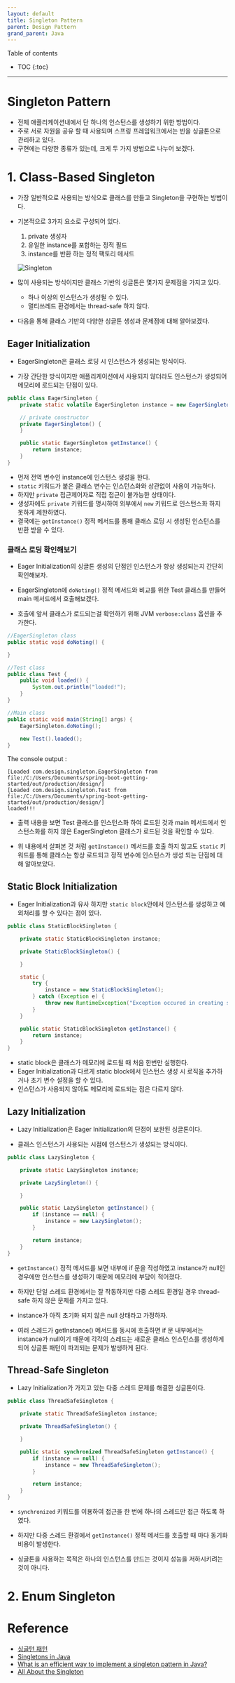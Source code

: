 ```yaml
---
layout: default
title: Singleton Pattern
parent: Design Pattern
grand_parent: Java
---
```


Table of contents

- TOC
{:toc}

----

# Singleton Pattern
- 전체 애플리케이션내에서 단 하나의 인스턴스를 생성하기 위한 방법이다.
- 주로 서로 자원을 공유 할 때 사용되며 스프링 프레임워크에서는 빈을 싱글톤으로 관리하고 있다.
- 구현에는 다양한 종류가 있는데, 크게 두 가지 방법으로 나누어 보겠다.

# 1. Class-Based Singleton

- 가장 일반적으로 사용되는 방식으로 클래스를 만들고 Singleton을 구현하는 방법이다.
- 기본적으로 3가지 요소로 구성되어 있다.
    1. private 생성자
    2. 유일한 instance를 포함하는 정적 필드
    3. instance를 반환 하는 정적 팩토리 메서드

    ![Singleton](/images/design-pattern/singleton.jpg)

- 많이 사용되는 방식이지만 클래스 기반의 싱글톤은 몇가지 문제점을 가지고 있다.
    - 하나 이상의 인스턴스가 생성될 수 있다.
    - 멀티쓰레드 환경에서는 thread-safe 하지 않다.
- 다음을 통해 클래스 기반의 다양한 싱글톤 생성과 문제점에 대해 알아보겠다.

## Eager Initialization

- EagerSingleton은 클래스 로딩 시 인스턴스가 생성되는 방식이다.

- 가장 간단한 방식이지만 애플리케이션에서 사용되지 않더라도 인스턴스가 생성되어 메모리에 로드되는 단점이 있다.

```java
public class EagerSingleton {
    private static volatile EagerSingleton instance = new EagerSingleton();

    // private constructor
    private EagerSingleton() {
    }

    public static EagerSingleton getInstance() {
        return instance;
    }
}
```

- 먼저 전역 변수인 instance에 인스턴스 생성을 한다.
- `static` 키워드가 붙은 클래스 변수는 인스턴스화와 상관없이 사용이 가능하다.
- 하지만 `private` 접근제어자로 직접 접근이 불가능한 상태이다.
- 생성자에도 `private` 키워드를 명시하여 외부에서 `new` 키워드로 인스턴스화 하지 못하게 제한하였다.
- 결국에는 `getInstance()` 정적 메서드를 통해 클래스 로딩 시 생성된 인스턴스를 반환 받을 수 있다.

### 클래스 로딩 확인해보기

- Eager Initialization의 싱글톤 생성의 단점인 인스턴스가 항상 생성되는지 간단히 확인해보자.

- EagerSingleton에 `doNoting()` 정적 메서드와 비교를 위한 Test 클래스를 만들어 main 메서드에서 호출해보겠다.

- 호출에 앞서 클래스가 로드되는걸 확인하기 위해 JVM `verbose:class` 옵션을 추가한다.

```java
//EagerSingleton class
public static void doNoting() {

}

//Test class
public class Test {
    public void loaded() {
        System.out.println("loaded!");
    }
}

//Main class
public static void main(String[] args) {
    EagerSingleton.doNoting();
    
    new Test().loaded();
}
```

The console output :

```
[Loaded com.design.singleton.EagerSingleton from file:/C:/Users/Documents/spring-boot-getting-started/out/production/design/]
[Loaded com.design.singleton.Test from file:/C:/Users/Documents/spring-boot-getting-started/out/production/design/]
loaded!!!
```

- 출력 내용을 보면 Test 클래스를 인스턴스화 하여 로드된 것과 main 메서드에서 인스턴스화를 하지 않은 EagerSingleton 클래스가 로드된 것을 확인할 수 있다.

- 위 내용에서 살펴본 것 처럼 `getInstance()` 메서드를 호출 하지 않고도 `static` 키워드를 통해 클래스는 항상 로드되고 정적 변수에 인스턴스가 생성 되는 단점에 대해 알아보았다.

## Static Block Initialization

- Eager Initialization과 유사 하지만 `static block`안에서 인스턴스를 생성하고 예외처리를 할 수 있다는 점이 있다.

```java
public class StaticBlockSingleton {

    private static StaticBlockSingleton instance;

    private StaticBlockSingleton() {

    }

    static {
        try {
            instance = new StaticBlockSingleton();
        } catch (Exception e) {
            throw new RuntimeException("Exception occured in creating singleton instance.");
        }
    }

    public static StaticBlockSingleton getInstance() {
        return instance;
    }
}

```

- static block은 클래스가 메모리에 로드될 때 처음 한번만 실행한다.
- Eager Initialization과 다르게 static block에서 인스턴스 생성 시 로직을 추가하거나 초기 변수 설정을 할 수 있다.
- 인스턴스가 사용되지 않아도 메모리에 로드되는 점은 다르지 않다.

## Lazy Initialization

- Lazy Initialization은 Eager Initialization의 단점이 보완된 싱글톤이다.

- 클래스 인스턴스가 사용되는 시점에 인스턴스가 생성되는 방식이다.

```java
public class LazySingleton {

    private static LazySingleton instance;

    private LazySingleton() {

    }

    public static LazySingleton getInstance() {
        if (instance == null) {
            instance = new LazySingleton();
        }

        return instance;
    }
}
```

- `getInstance()` 정적 메서드를 보면 내부에 if 문을 작성하였고 instance가 null인 경우에만 인스턴스를 생성하기 때문에 메모리에 부담이 적어졌다.

- 하지만 단일 스레드 환경에서는 잘 작동하지만 다중 스레드 환경일 경우 thread-safe 하지 않은 문제를 가지고 있다.

- instance가 아직 초기화 되지 않은 null 상태라고 가정하자.

- 여러 스레드가 getInstance() 메서드를 동시에 호출하면 if 문 내부에서는 instance가 null이기 때문에 각각의 스레드는 새로운 클래스 인스턴스를 생성하게 되어 싱글톤 패턴이 파괴되는 문제가 발생하게 된다.

## Thread-Safe Singleton

- Lazy Initialization가 가지고 있는 다중 스레드 문제를 해결한 싱글톤이다.

```java
public class ThreadSafeSingleton {

    private static ThreadSafeSingleton instance;

    private ThreadSafeSingleton() {

    }

    public static synchronized ThreadSafeSingleton getInstance() {
        if (instance == null) {
            instance = new ThreadSafeSingleton();
        }

        return instance;
    }
}
```

- `synchronized` 키워드를 이용하여 접근을 한 번에 하나의 스레드만 접근 하도록 하였다.

- 하지만 다중 스레드 환경에서 `getInstance()` 정적 메서드를 호출할 때 마다 동기화 비용이 발생한다.

- 싱글톤을 사용하는 목적은 하나의 인스턴스를 만드는 것이지 성능을 저하시키려는 것이 아니다.

# 2. Enum Singleton

# Reference
- [싱글턴 패턴](https://ko.wikipedia.org/wiki/%EC%8B%B1%EA%B8%80%ED%84%B4_%ED%8C%A8%ED%84%B4)
- [Singletons in Java](https://www.baeldung.com/java-singleton)
- [What is an efficient way to implement a singleton pattern in Java?](https://stackoverflow.com/questions/70689/what-is-an-efficient-way-to-implement-a-singleton-pattern-in-java)
- [All About the Singleton](https://dzone.com/articles/all-about-the-singleton)
